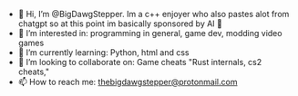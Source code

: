 - 👋 Hi, I’m @BigDawgStepper. Im a c++ enjoyer who also pastes alot from chatgpt so at this point im basically sponsored by AI 🤑
- 👀 I’m interested in: programming in general, game dev, modding video games
- 🌱 I’m currently learning: Python, html and css
- 💞️ I’m looking to collaborate on: Game cheats "Rust internals, cs2 cheats,"
- 📫 How to reach me: thebigdawgstepper@protonmail.com

<!---
BigDawgStepper/BigDawgStepper is a ✨ special ✨ repository because its `README.md` (this file) appears on your GitHub profile.
You can click the Preview link to take a look at your changes.
--->

